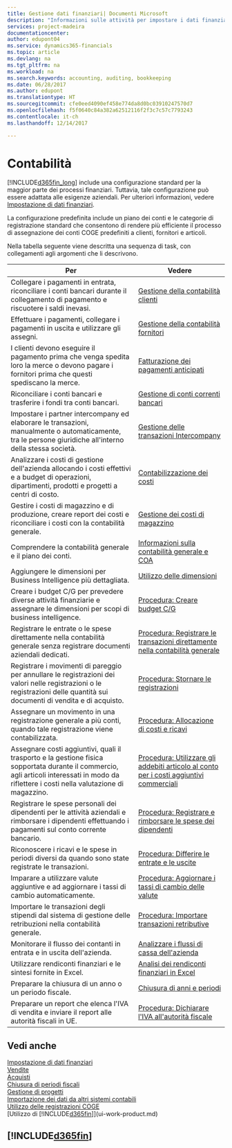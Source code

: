 ```yaml
---
title: Gestione dati finanziari| Documenti Microsoft
description: "Informazioni sulle attività per impostare i dati finanziari nella propria attività per adattarli alle esigenze di contabilità, controllo e gestione dei libri contabili."
services: project-madeira
documentationcenter: 
author: edupont04
ms.service: dynamics365-financials
ms.topic: article
ms.devlang: na
ms.tgt_pltfrm: na
ms.workload: na
ms.search.keywords: accounting, auditing, bookkeeping
ms.date: 06/28/2017
ms.author: edupont
ms.translationtype: HT
ms.sourcegitcommit: cfe0eed4090ef458e774da8d0bc03910247570d7
ms.openlocfilehash: f5f0640c84a382a62512116f2f3c7c57c7793243
ms.contentlocale: it-ch
ms.lasthandoff: 12/14/2017

---
```

# <a name="finance"></a>Contabilità
[!INCLUDE[d365fin_long](includes/d365fin_long_md.md)] include una configurazione standard per la maggior parte dei processi finanziari. Tuttavia, tale configurazione può essere adattata alle esigenze aziendali. Per ulteriori informazioni, vedere [Impostazione di dati finanziari](finance-setup-finance.md).

La configurazione predefinita include un piano dei conti e le categorie di registrazione standard che consentono di rendere più efficiente il processo di assegnazione dei conti COGE predefiniti a clienti, fornitori e articoli.  

Nella tabella seguente viene descritta una sequenza di task, con collegamenti agli argomenti che li descrivono.  

| Per | Vedere |
| --- | --- |
| Collegare i pagamenti in entrata, riconciliare i conti bancari durante il collegamento di pagamento e riscuotere i saldi inevasi. |[Gestione della contabilità clienti](receivables-manage-receivables.md) |
| Effettuare i pagamenti, collegare i pagamenti in uscita e utilizzare gli assegni. |[Gestione della contabilità fornitori](payables-manage-payables.md) |
|I clienti devono eseguire il pagamento prima che venga spedita loro la merce o devono pagare i fornitori prima che questi spediscano la merce.|[Fatturazione dei pagamenti anticipati](finance-invoice-prepayments.md)|
| Riconciliare i conti bancari e trasferire i fondi tra conti bancari. |[Gestione di conti correnti bancari](bank-manage-bank-accounts.md) |
|Impostare i partner intercompany ed elaborare le transazioni, manualmente o automaticamente, tra le persone giuridiche all'interno della stessa società.|[Gestione delle transazioni Intercompany](intercompany-manage.md)|
|Analizzare i costi di gestione dell'azienda allocando i costi effettivi e a budget di operazioni, dipartimenti, prodotti e progetti a centri di costo.|[Contabilizzazione dei costi](finance-manage-cost-accounting.md)|
|Gestire i costi di magazzino e di produzione, creare report dei costi e riconciliare i costi con la contabilità generale.|[Gestione dei costi di magazzino](finance-manage-inventory-costs.md)|
| Comprendere la contabilità generale e il piano dei conti. |[Informazioni sulla contabilità generale e COA](finance-general-ledger.md) |
| Aggiungere le dimensioni per Business Intelligence più dettagliata. |[Utilizzo delle dimensioni](finance-dimensions.md) |
| Creare i budget C/G per prevedere diverse attività finanziarie e assegnare le dimensioni per scopi di business intelligence. |[Procedura: Creare budget C/G](finance-how-create-budgets.md) |
|Registrare le entrate o le spese direttamente nella contabilità generale senza registrare documenti aziendali dedicati.|[Procedura: Registrare le transazioni direttamente nella contabilità generale](finance-how-post-transactions-directly.md)|
|Registrare i movimenti di pareggio per annullare le registrazioni dei valori nelle registrazioni o le registrazioni delle quantità sui documenti di vendita e di acquisto. |[Procedura: Stornare le registrazioni](finance-how-reverse-journal-posting.md)|
|Assegnare un movimento in una registrazione generale a più conti, quando tale registrazione viene contabilizzata. |[Procedura: Allocazione di costi e ricavi](year-allocate-costs-income.md) |
| Assegnare costi aggiuntivi, quali il trasporto e la gestione fisica sopportata durante il commercio, agli articoli interessati in modo da riflettere i costi nella valutazione di magazzino. |[Procedura: Utilizzare gli addebiti articolo al conto per i costi aggiuntivi commerciali](payables-how-assign-item-charges.md) |
|Registrare le spese personali dei dipendenti per le attività aziendali e rimborsare i dipendenti effettuando i pagamenti sul conto corrente bancario.|[Procedura: Registrare e rimborsare le spese dei dipendenti](finance-how-record-reimburse-employee-expenses.md)|
| Riconoscere i ricavi e le spese in periodi diversi da quando sono state registrate le transazioni. |[Procedura: Differire le entrate e le uscite](finance-how-defer-revenue-expenses.md)|
|Imparare a utilizzare valute aggiuntive e ad aggiornare i tassi di cambio automaticamente. |[Procedura: Aggiornare i tassi di cambio delle valute](finance-how-update-currencies.md)|
| Importare le transazioni degli stipendi dal sistema di gestione delle retribuzioni nella contabilità generale. |[Procedura: Importare transazioni retributive](finance-how-import-payroll-transactions.md)|
| Monitorare il flusso dei contanti in entrata e in uscita dell'azienda. |[Analizzare i flussi di cassa dell'azienda](finance-analyze-cash-flow.md) |
| Utilizzare rendiconti finanziari e le sintesi fornite in Excel. |[Analisi dei rendiconti finanziari in Excel](finance-analyze-excel.md) |
| Preparare la chiusura di un anno o un periodo fiscale. |[Chiusura di anni e periodi](year-close-years-periods.md) |
|Preparare un report che elenca l'IVA di vendita e inviare il report alle autorità fiscali in UE. | [Procedura: Dichiarare l'IVA all'autorità fiscale](finance-how-report-vat.md)|

## <a name="see-also"></a>Vedi anche
[Impostazione di dati finanziari](finance-setup-finance.md)  
[Vendite](sales-manage-sales.md)  
[Acquisti](purchasing-manage-purchasing.md)  
[Chiusura di periodi fiscali](year-close-years-periods.md)  
[Gestione di progetti](projects-manage-projects.md)    
[Importazione dei dati da altri sistemi contabili](upload-data.md)  
[Utilizzo delle registrazioni COGE](ui-work-general-journals.md)  
[Utilizzo di [!INCLUDE[d365fin](includes/d365fin_md.md)]](ui-work-product.md)  

## [!INCLUDE[d365fin](includes/free_trial_md.md)]

